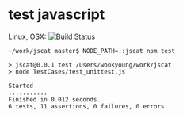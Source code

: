 # test javascript

Linux, OSX: [![Build Status](https://api.travis-ci.org/wookay/jscat.svg?branch=master)](https://travis-ci.org/wookay/jscat)

```
~/work/jscat master$ NODE_PATH=.:jscat npm test

> jscat@0.0.1 test /Users/wookyoung/work/jscat
> node TestCases/test_unittest.js

Started
...........
Finished in 0.012 seconds.
6 tests, 11 assertions, 0 failures, 0 errors
```
